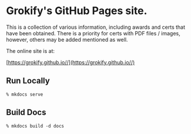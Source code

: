 # Grokify's GitHub Pages site.

This is a collection of various information, including awards and certs that have been obtained. There is a priority for certs with PDF files / images, however, others may be added mentioned as well.

The online site is at:

[https://grokify.github.io//](https://grokify.github.io//)

## Run Locally

`% mkdocs serve`

## Build Docs

`% mkdocs build -d docs`